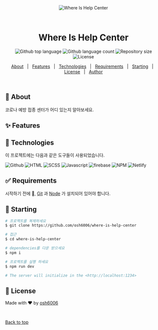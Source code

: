 <div align="center" id="top"> 
  <img src="./.github/app.gif" alt="Where Is Help Center" />

&#xa0;

  <!-- <a href="https://foodtruckarea.netlify.app">Demo</a> -->
</div>

<h1 align="center">Where Is Help Center</h1>

<p align="center">
  <img alt="Github top language" src="https://img.shields.io/github/languages/top/osh6006/where-is-help-center?color=56BEB8">

  <img alt="Github language count" src="https://img.shields.io/github/languages/count/osh6006/where-is-help-center?color=56BEB8">

  <img alt="Repository size" src="https://img.shields.io/github/repo-size/osh6006/where-is-help-center?color=56BEB8">

  <img alt="License" src="https://img.shields.io/github/license/osh6006/where-is-help-center?color=56BEB8">

  <!-- <img alt="Github issues" src="https://img.shields.io/github/issues/{{YOUR_GITHUB_USERNAME}}/food-truck-area?color=56BEB8" /> -->

  <!-- <img alt="Github forks" src="https://img.shields.io/github/forks/{{YOUR_GITHUB_USERNAME}}/food-truck-area?color=56BEB8" /> -->

  <!-- <img alt="Github stars" src="https://img.shields.io/github/stars/{{YOUR_GITHUB_USERNAME}}/food-truck-area?color=56BEB8" /> -->
</p>

<!-- Status -->

<!-- <h4 align="center">
	🚧  Food Truck Area 🚀 Under construction...  🚧
</h4>

<hr> -->

<p align="center">
  <a href="#dart-about">About</a> &#xa0; | &#xa0; 
  <a href="#sparkles-features">Features</a> &#xa0; | &#xa0;
  <a href="#rocket-technologies">Technologies</a> &#xa0; | &#xa0;
  <a href="#white_check_mark-requirements">Requirements</a> &#xa0; | &#xa0;
  <a href="#checkered_flag-starting">Starting</a> &#xa0; | &#xa0;
  <a href="#memo-license">License</a> &#xa0; | &#xa0;
  <a href="https://github.com/osh6006" target="_blank">Author</a>
</p>

<br>

## :dart: About

코로나 예방 접종 센터가 어디 있는지 알아보세요.

## :sparkles: Features

## :rocket: Technologies

이 프로젝트에는 다음과 같은 도구들이 사용되었습니다.

![Github](https://img.shields.io/badge/GitHub-100000?style=for-the-badge&logo=github&logoColor=white)
![HTML](https://img.shields.io/badge/HTML-239120?style=for-the-badge&logo=html5&logoColor=white)
![SCSS](https://img.shields.io/badge/Sass-CC6699?style=for-the-badge&logo=sass&logoColor=white)
![Javascript](https://img.shields.io/badge/JavaScript-F7DF1E?style=for-the-badge&logo=JavaScript&logoColor=white)
![firebase](https://img.shields.io/badge/Firebase-039BE5?style=for-the-badge&logo=Firebase&logoColor=white)
![NPM](https://img.shields.io/badge/npm-CB3837?style=for-the-badge&logo=npm&logoColor=white)
![Netlify](https://img.shields.io/badge/Netlify-00C7B7?style=for-the-badge&logo=netlify&logoColor=white)

## :white_check_mark: Requirements

시작하기 전에 :checkered_flag:, [Git](https://git-scm.com) 과 [Node](https://nodejs.org/en/) 가 설치되어 있어야 합니다.

## :checkered_flag: Starting

```bash
# 프로젝트를 복제하세요
$ git clone https://github.com/osh6006/where-is-help-center

# 접근
$ cd where-is-help-center

# dependencies를 다운 받으세요
$ npm i

# 프로젝트를 실행 하세요
$ npm run dev

# The server will initialize in the <http://localhost:1234>
```

## :memo: License

Made with :heart: by <a href="https://github.com/osh6006" target="_blank">osh6006</a>

&#xa0;

<a href="#top">Back to top</a>
